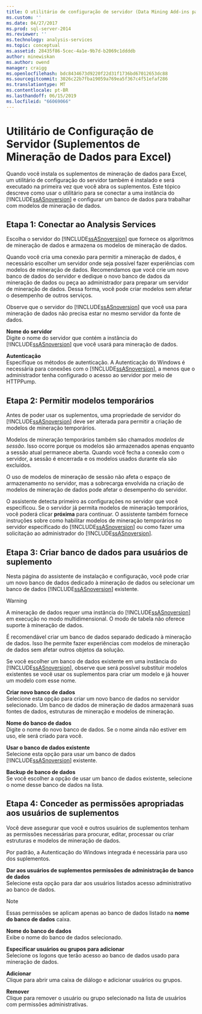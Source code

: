 ```yaml
---
title: O utilitário de configuração de servidor (Data Mining Add-ins para Excel) | Microsoft Docs
ms.custom: ''
ms.date: 04/27/2017
ms.prod: sql-server-2014
ms.reviewer: ''
ms.technology: analysis-services
ms.topic: conceptual
ms.assetid: 28435f86-5cec-4a1e-9b7d-b2069c1ddddb
author: minewiskan
ms.author: owend
manager: craigg
ms.openlocfilehash: bdc8434673d9220f22d31f1736bd67012653dc88
ms.sourcegitcommit: 3026c22b7fba19059a769ea5f367c4f51efaf286
ms.translationtype: MT
ms.contentlocale: pt-BR
ms.lasthandoff: 06/15/2019
ms.locfileid: "66069066"
---
```

# <a name="server-configuration-utility-data-mining-add-ins-for-excel"></a>Utilitário de Configuração de Servidor (Suplementos de Mineração de Dados para Excel)
  Quando você instala os suplementos de mineração de dados para Excel, um utilitário de configuração do servidor também é instalado e será executado na primeira vez que você abra os suplementos. Este tópico descreve como usar o utilitário para se conectar a uma instância do [!INCLUDE[ssASnoversion](../includes/ssasnoversion-md.md)] e configurar um banco de dados para trabalhar com modelos de mineração de dados.  
  

  
##  <a name="bkmk_step1"></a> Etapa 1: Conectar ao Analysis Services  
 Escolha o servidor do [!INCLUDE[ssASnoversion](../includes/ssasnoversion-md.md)] que fornece os algoritmos de mineração de dados e armazena os modelos de mineração de dados.  
  
 Quando você cria uma conexão para permitir a mineração de dados, é necessário escolher um servidor onde seja possível fazer experiências com modelos de mineração de dados. Recomendamos que você crie um novo banco de dados do servidor e dedique o novo banco de dados da mineração de dados ou peça ao administrador para preparar um servidor de mineração de dados. Dessa forma, você pode criar modelos sem afetar o desempenho de outros serviços.  
  
 Observe que o servidor do [!INCLUDE[ssASnoversion](../includes/ssasnoversion-md.md)] que você usa para mineração de dados não precisa estar no mesmo servidor da fonte de dados.  
  
 **Nome do servidor**  
 Digite o nome do servidor que contém a instância do [!INCLUDE[ssASnoversion](../includes/ssasnoversion-md.md)] que você usará para mineração de dados.  
  
 **Autenticação**  
 Especifique os métodos de autenticação. A Autenticação do Windows é necessária para conexões com o [!INCLUDE[ssASnoversion](../includes/ssasnoversion-md.md)], a menos que o administrador tenha configurado o acesso ao servidor por meio de HTTPPump.  
  
##  <a name="bkmk_step2"></a> Etapa 2: Permitir modelos temporários  
 Antes de poder usar os suplementos, uma propriedade de servidor do [!INCLUDE[ssASnoversion](../includes/ssasnoversion-md.md)] deve ser alterada para permitir a criação de modelos de mineração temporários.  
  
 Modelos de mineração temporários também são chamados *modelos de sessão*. Isso ocorre porque os modelos são armazenados apenas enquanto a sessão atual permanece aberta. Quando você fecha a conexão com o servidor, a sessão é encerrada e os modelos usados durante ela são excluídos.  
  
 O uso de modelos de mineração de sessão não afeta o espaço de armazenamento no servidor, mas a sobrecarga envolvida na criação de modelos de mineração de dados pode afetar o desempenho do servidor.  
  
 O assistente detecta primeiro as configurações no servidor que você especificou. Se o servidor já permita modelos de mineração temporários, você poderá clicar **próxima** para continuar. O assistente também fornece instruções sobre como habilitar modelos de mineração temporários no servidor especificado do [!INCLUDE[ssASnoversion](../includes/ssasnoversion-md.md)] ou como fazer uma solicitação ao administrador do [!INCLUDE[ssASnoversion](../includes/ssasnoversion-md.md)].  
  
##  <a name="bkmk_step3"></a> Etapa 3: Criar banco de dados para usuários de suplemento  
 Nesta página do assistente de instalação e configuração, você pode criar um novo banco de dados dedicado à mineração de dados ou selecionar um banco de dados [!INCLUDE[ssASnoversion](../includes/ssasnoversion-md.md)] existente.  
  
> [!WARNING]  
>  A mineração de dados requer uma instância do [!INCLUDE[ssASnoversion](../includes/ssasnoversion-md.md)] em execução no modo multidimensional. O modo de tabela não oferece suporte à mineração de dados.  
  
 É recomendável criar um banco de dados separado dedicado à mineração de dados. Isso lhe permite fazer experiências com modelos de mineração de dados sem afetar outros objetos da solução.  
  
 Se você escolher um banco de dados existente em uma instância do [!INCLUDE[ssASnoversion](../includes/ssasnoversion-md.md)], observe que será possível substituir modelos existentes se você usar os suplementos para criar um modelo e já houver um modelo com esse nome.  
  
 **Criar novo banco de dados**  
 Selecione esta opção para criar um novo banco de dados no servidor selecionado. Um banco de dados de mineração de dados armazenará suas fontes de dados, estruturas de mineração e modelos de mineração.  
  
 **Nome do banco de dados**  
 Digite o nome do novo banco de dados. Se o nome ainda não estiver em uso, ele será criado para você.  
  
 **Usar o banco de dados existente**  
 Selecione esta opção para usar um banco de dados [!INCLUDE[ssASnoversion](../includes/ssasnoversion-md.md)] existente.  
  
 **Backup de banco de dados**  
 Se você escolher a opção de usar um banco de dados existente, selecione o nome desse banco de dados na lista.  
  
##  <a name="bkmk_step4"></a> Etapa 4: Conceder as permissões apropriadas aos usuários de suplementos  
 Você deve assegurar que você e outros usuários de suplementos tenham as permissões necessárias para procurar, editar, processar ou criar estruturas e modelos de mineração de dados.  
  
 Por padrão, a Autenticação do Windows integrada é necessária para uso dos suplementos.  
  
 **Dar aos usuários de suplementos permissões de administração de banco de dados**  
 Selecione esta opção para dar aos usuários listados acesso administrativo ao banco de dados.  
  
> [!NOTE]  
>  Essas permissões se aplicam apenas ao banco de dados listado na **nome do banco de dados** caixa.  
  
 **Nome do banco de dados**  
 Exibe o nome do banco de dados selecionado.  
  
 **Especificar usuários ou grupos para adicionar**  
 Selecione os logons que terão acesso ao banco de dados usado para mineração de dados.  
  
 **Adicionar**  
 Clique para abrir uma caixa de diálogo e adicionar usuários ou grupos.  
  
 **Remover**  
 Clique para remover o usuário ou grupo selecionado na lista de usuários com permissões administrativas.  
  
  
